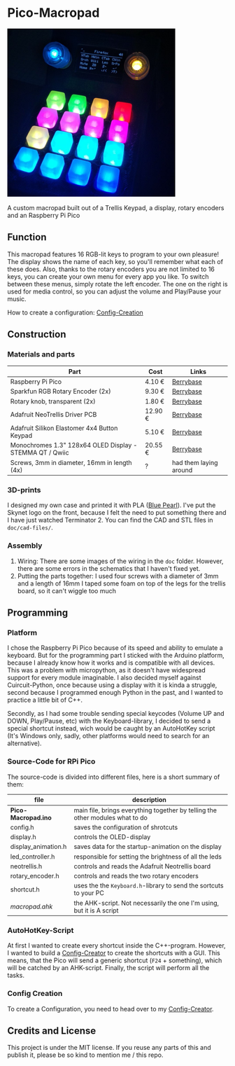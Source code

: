 # Pico-Macropad

<img src="pico-macropad.jpg" alt="pico-macropad" style="zoom: 50%;" />

A custom macropad built out of a Trellis Keypad, a display, rotary encoders and an Raspberry Pi Pico

## Function

This macropad features 16 RGB-lit keys to program to your own pleasure! The display shows the name of each key, so you'll remember what each of these does. Also, thanks to the rotary encoders you are not limited to 16 keys, you can create your own menu for every app you like. To switch between these menus, simply rotate the left encoder. The one on the right is used for media control, so you can adjust the volume and Play/Pause your music.

How to create a configuration: [Config-Creation](#Config-Creation)

## Construction

### Materials and parts

| Part                                                     | Cost    | Links                                                        |
| -------------------------------------------------------- | ------- | ------------------------------------------------------------ |
| Raspberry Pi Pico                                        | 4.10 €  | [Berrybase](https://www.berrybase.de/neu/raspberry-pi-pico-rp2040-mikrocontroller-board?c=2461) |
| Sparkfun RGB Rotary Encoder (2x)                         | 9.30 €  | [Berrybase](https://www.berrybase.de/bauelemente/passive-bauelemente/potentiometer/drehimpulsgeber/rotary-encoder/inkrementalgeber-rgb-beleuchtet) |
| Rotary knob, transparent (2x)                            | 1.80 €  | [Berrybase](https://www.berrybase.de/bauelemente/passive-bauelemente/potentiometer/drehpotis/drehknopf-f-252-r-ger-228-ndelte-6-0mm-achse-transparent) |
| Adafruit NeoTrellis Driver PCB                           | 12.90 € | [Berrybase](https://www.berrybase.de/neu/adafruit-neotrellis-rgb-treiber-pcb-f-252-r-4x4-keypad?c=2434) |
| Adafruit Silikon Elastomer 4x4 Button Keypad             | 5.10 €  | [Berrybase](https://www.berrybase.de/sensoren-module/eingabe/adafruit-silikon-elastomer-4x4-button-keypad-f-252-r-3mm-leds) |
| Monochromes 1.3" 128x64 OLED Display - STEMMA QT / Qwiic | 20.55 € | [Berrybase](https://www.berrybase.de/sensoren-module/displays/oled-displays/monochromes-1.3-128x64-oled-display-stemma-qt/qwiic) |
| Screws, 3mm in diameter, 16mm in length (4x)             | ?       | had them laying around                                       |

### 3D-prints

I designed my own case and printed it with PLA ([Blue Pearl](https://www.dasfilament.de/filament-spulen/pla-1-75-mm/405/pla-filament-1-75-mm-blue-pearl?c=11)). I've put the Skynet logo on the front, because I felt the need to put something there and I have just watched Terminator 2. You can find the CAD and STL files in `doc/cad-files/`.

### Assembly

1. Wiring:
	There are some images of the wiring in the `doc` folder. However, there are some errors in the schematics that I haven't fixed yet.
2. Putting the parts together:
	I used four screws with a diameter of 3mm and a length of 16mm
	I taped some foam on top of the legs for the trellis board, so it can't wiggle too much



## Programming

### Platform
I chose the Raspberry Pi Pico because of its speed and ability to emulate a keyboard. But for the programming part I sticked with the Arduino platform, because I already know how it works and is compatible with all devices. This was a problem with micropython, as it doesn't have widespread support for every module imaginable. I also decided myself against Cuircuit-Python, once because using a display with it is kinda a struggle, second because I programmed enough Python in the past, and I wanted to practice a little bit of C++.

Secondly, as I had some trouble sending special keycodes (Volume UP and DOWN, Play/Pause, etc) with the Keyboard-library, I decided to send a special shortcut instead, wich would be caught by an AutoHotKey script (It's Windows only, sadly, other platforms would need to search for an alternative).

### Source-Code for RPi Pico

The source-code is divided into different files, here is a short summary of them:

| file                  | description                                                  |
| --------------------- | ------------------------------------------------------------ |
| **Pico-Macropad.ino** | main file, brings everything together by telling the other modules what to do |
| config.h              | saves the configuration of shrotcuts                         |
| display.h             | controls the OLED-display                                    |
| display_animation.h   | saves data for the startup-animation on the display          |
| led_controller.h      | responsible for setting the brightness of all the leds       |
| neotrellis.h          | controls and reads the Adafruit Neotrellis board             |
| rotary_encoder.h      | controls and reads the two rotary encoders                   |
| shortcut.h            | uses the the `Keyboard.h`-library to send the sortcuts to your PC |
| *macropad.ahk*        | the AHK-script. Not necessarily the one I'm using, but it is A script |



### AutoHotKey-Script

At first I wanted to create every shortcut inside the C++-program. However, I wanted to build a [Config-Creator](https://github.com/zauberwild/Pico-Macropad-Config-Creator) to create the shortcuts with a GUI. This means, that the Pico will send a generic shortcut (`F24` + something), which will be catched by an AHK-script. Finally, the script will perform all the tasks.

### Config Creation

To create a Configuration, you need to head over to my [Config-Creator](https://github.com/zauberwild/Pico-Macropad-Config-Creator).


## Credits and License

This project is under the MIT license. If you reuse any parts of this and publish it, please be so kind to mention me / this repo.

